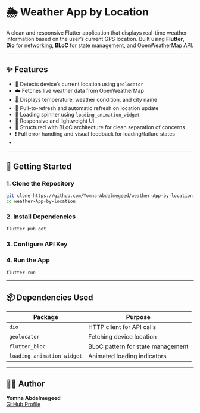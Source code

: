 # 🌦️ Weather App by Location

A clean and responsive Flutter application that displays real-time weather information based on the user’s current GPS location. Built using **Flutter**, **Dio** for networking, **BLoC** for state management, and OpenWeatherMap API.

---

## ✨ Features

- 📍 Detects device’s current location using `geolocator`
- ☁️ Fetches live weather data from OpenWeatherMap
- 🌡 Displays temperature, weather condition, and city name
- 🔄 Pull-to-refresh and automatic refresh on location update
- 💫 Loading spinner using `loading_animation_widget`
- 📱 Responsive and lightweight UI
- 🧠 Structured with BLoC architecture for clean separation of concerns
- ❗ Full error handling and visual feedback for loading/failure states
- 
---

## 🚀 Getting Started

### 1. Clone the Repository

```bash
git clone https://github.com/Yomna-Abdelmegeed/weather-App-by-location.git
cd weather-App-by-location
```

### 2. Install Dependencies

```bash
flutter pub get
```

### 3. Configure API Key

### 4. Run the App

```bash
flutter run
```

---

## 📦 Dependencies Used

| Package                   | Purpose                              |
|---------------------------|--------------------------------------|
| `dio`                     | HTTP client for API calls            |
| `geolocator`              | Fetching device location             |
| `flutter_bloc`            | BLoC pattern for state management    |
| `loading_animation_widget`| Animated loading indicators          |

---

## 👩‍💻 Author

**Yomna Abdelmegeed**  
[GitHub Profile](https://github.com/Yomna-Abdelmegeed)
